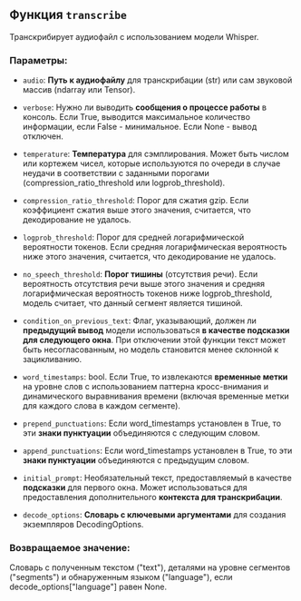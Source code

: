 ## Функция `transcribe`

Транскрибирует аудиофайл с использованием модели Whisper.

### Параметры:

- `audio`: **Путь к аудиофайлу** для транскрибации (str) или сам звуковой массив (ndarray или Tensor).
  
- `verbose`: Нужно ли выводить **сообщения о процессе работы** в консоль. Если True, выводится максимальное количество информации, если False - минимальное. Если None - вывод отключен.
  
- `temperature`: **Температура** для сэмплирования. Может быть числом или кортежем чисел, которые используются по очереди в случае неудачи в соответствии с заданными порогами (compression_ratio_threshold или logprob_threshold).
 
- `compression_ratio_threshold`: Порог для сжатия gzip. Если коэффициент сжатия выше этого значения, считается, что декодирование не удалось.
 
- `logprob_threshold`: Порог для средней логарифмической вероятности токенов. Если средняя логарифмическая вероятность ниже этого значения, считается, что декодирование не удалось.
 
- `no_speech_threshold`: **Порог тишины** (отсутствия речи). Если вероятность отсутствия речи выше этого значения и средняя логарифмическая вероятность токенов ниже logprob_threshold, модель считает, что данный сегмент является тишиной.
 
- `condition_on_previous_text`: Флаг, указывающий, должен ли **предыдущий вывод** модели использоваться **в качестве подсказки для следующего окна**. При отключении этой функции текст может быть несогласованным, но модель становится менее склонной к зацикливанию.
 
- `word_timestamps`: bool. Если True, то извлекаются **временные метки** на уровне слов с использованием паттерна кросс-внимания и динамического выравнивания времени (включая временные метки для каждого слова в каждом сегменте).
 
- `prepend_punctuations`: Если word_timestamps установлен в True, то эти **знаки пунктуации** объединяются с следующим словом.
 
- `append_punctuations`: Если word_timestamps установлен в True, то эти **знаки пунктуации** объединяются с предыдущим словом.
 
- `initial_prompt`: Необязательный текст, предоставляемый в качестве **подсказки** для первого окна. Может использоваться для предоставления дополнительного **контекста для транскрибации**.
 
- `decode_options`: **Словарь с ключевыми аргументами** для создания экземпляров DecodingOptions.

### Возвращаемое значение:

Словарь с полученным текстом ("text"), деталями на уровне сегментов ("segments") и обнаруженным языком ("language"), если decode_options["language"] равен None.
